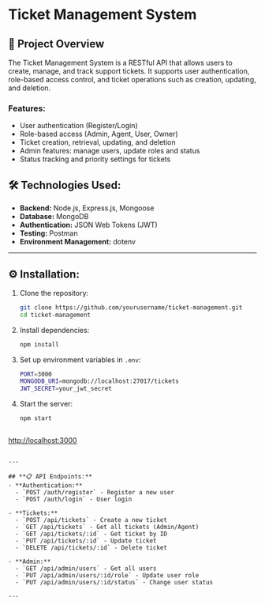# **Ticket Management System**

## **🚀 Project Overview**

The Ticket Management System is a RESTful API that allows users to create, manage, and track support tickets. It supports user authentication, role-based access control, and ticket operations such as creation, updating, and deletion.

### **Features:**

* User authentication (Register/Login)
* Role-based access (Admin, Agent, User, Owner)
* Ticket creation, retrieval, updating, and deletion
* Admin features: manage users, update roles and status
* Status tracking and priority settings for tickets

## **🛠️ Technologies Used:**

* **Backend:** Node.js, Express.js, Mongoose
* **Database:** MongoDB
* **Authentication:** JSON Web Tokens (JWT)
* **Testing:** Postman
* **Environment Management:** dotenv

---


## **⚙️ Installation:**

1. Clone the repository:

   ```bash
   git clone https://github.com/yourusername/ticket-management.git
   cd ticket-management
   ```

2. Install dependencies:

   ```bash
   npm install
   ```

3. Set up environment variables in `.env`:

   ```bash
   PORT=3000
   MONGODB_URI=mongodb://localhost:27017/tickets
   JWT_SECRET=your_jwt_secret
   ```

4. Start the server:

   ```bash
   npm start
   ```


   ```
   ```

[http://localhost:3000](http://localhost:3000)

```

---

## **📋 API Endpoints:**
- **Authentication:**
  - `POST /auth/register` - Register a new user
  - `POST /auth/login` - User login

- **Tickets:**
  - `POST /api/tickets` - Create a new ticket
  - `GET /api/tickets` - Get all tickets (Admin/Agent)
  - `GET /api/tickets/:id` - Get ticket by ID
  - `PUT /api/tickets/:id` - Update ticket
  - `DELETE /api/tickets/:id` - Delete ticket

- **Admin:**
  - `GET /api/admin/users` - Get all users
  - `PUT /api/admin/users/:id/role` - Update user role
  - `PUT /api/admin/users/:id/status` - Change user status

---


```
